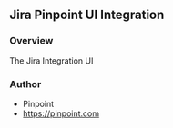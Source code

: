 ## Jira Pinpoint UI Integration

### Overview

The Jira Integration UI

### Author

- Pinpoint
- https://pinpoint.com
